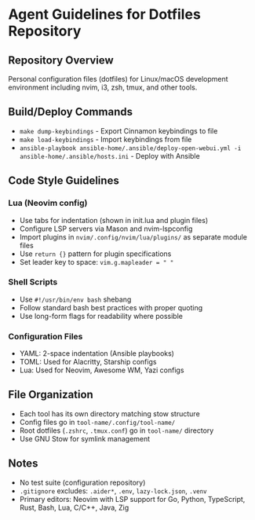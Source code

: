 # Agent Guidelines for Dotfiles Repository

## Repository Overview
Personal configuration files (dotfiles) for Linux/macOS development environment including nvim, i3, zsh, tmux, and other tools.

## Build/Deploy Commands
- `make dump-keybindings` - Export Cinnamon keybindings to file
- `make load-keybindings` - Import keybindings from file
- `ansible-playbook ansible-home/.ansible/deploy-open-webui.yml -i ansible-home/.ansible/hosts.ini` - Deploy with Ansible

## Code Style Guidelines

### Lua (Neovim config)
- Use tabs for indentation (shown in init.lua and plugin files)
- Configure LSP servers via Mason and nvim-lspconfig
- Import plugins in `nvim/.config/nvim/lua/plugins/` as separate module files
- Use `return {}` pattern for plugin specifications
- Set leader key to space: `vim.g.mapleader = " "`

### Shell Scripts
- Use `#!/usr/bin/env bash` shebang
- Follow standard bash best practices with proper quoting
- Use long-form flags for readability where possible

### Configuration Files
- YAML: 2-space indentation (Ansible playbooks)
- TOML: Used for Alacritty, Starship configs
- Lua: Used for Neovim, Awesome WM, Yazi configs

## File Organization
- Each tool has its own directory matching stow structure
- Config files go in `tool-name/.config/tool-name/`
- Root dotfiles (`.zshrc`, `.tmux.conf`) go in `tool-name/` directory
- Use GNU Stow for symlink management

## Notes
- No test suite (configuration repository)
- `.gitignore` excludes: `.aider*`, `.env`, `lazy-lock.json`, `.venv`
- Primary editors: Neovim with LSP support for Go, Python, TypeScript, Rust, Bash, Lua, C/C++, Java, Zig
